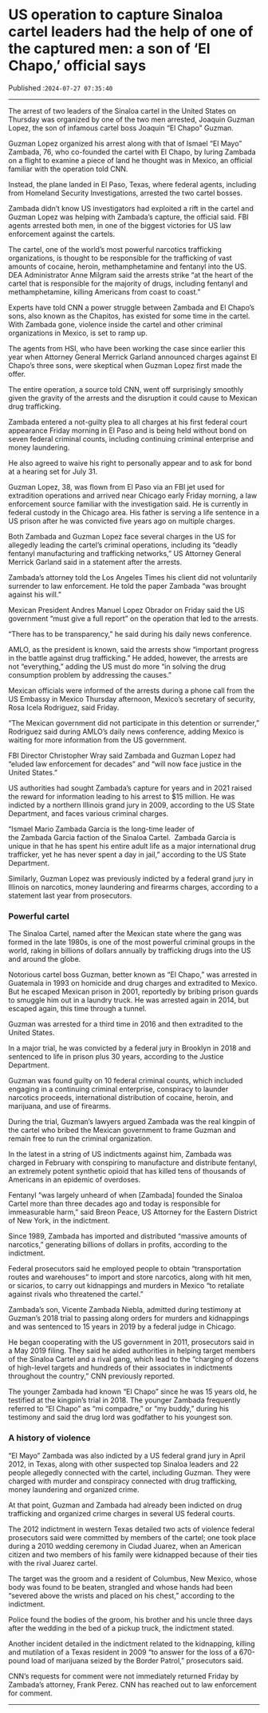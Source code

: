 # US operation to capture Sinaloa cartel leaders had the help of one of the captured men: a son of ‘El Chapo,’ official says

Published :`2024-07-27 07:35:40`

---

The arrest of two leaders of the Sinaloa cartel in the United States on Thursday was organized by one of the two men arrested, Joaquin Guzman Lopez, the son of infamous cartel boss Joaquin “El Chapo” Guzman.

Guzman Lopez organized his arrest along with that of Ismael “El Mayo” Zambada, 76, who co-founded the cartel with El Chapo, by luring Zambada on a flight to examine a piece of land he thought was in Mexico, an official familiar with the operation told CNN.

Instead, the plane landed in El Paso, Texas, where federal agents, including from Homeland Security Investigations, arrested the two cartel bosses.

Zambada didn’t know US investigators had exploited a rift in the cartel and Guzman Lopez was helping with Zambada’s capture, the official said. FBI agents arrested both men, in one of the biggest victories for US law enforcement against the cartels.

The cartel, one of the world’s most powerful narcotics trafficking organizations, is thought to be responsible for the trafficking of vast amounts of cocaine, heroin, methamphetamine and fentanyl into the US. DEA Administrator Anne Milgram said the arrests strike “at the heart of the cartel that is responsible for the majority of drugs, including fentanyl and methamphetamine, killing Americans from coast to coast.”

Experts have told CNN a power struggle between Zambada and El Chapo’s sons, also known as the Chapitos, has existed for some time in the cartel. With Zambada gone, violence inside the cartel and other criminal organizations in Mexico, is set to ramp up.

The agents from HSI, who have been working the case since earlier this year when Attorney General Merrick Garland announced charges against El Chapo’s three sons, were skeptical when Guzman Lopez first made the offer.

The entire operation, a source told CNN, went off surprisingly smoothly given the gravity of the arrests and the disruption it could cause to Mexican drug trafficking.

Zambada entered a not-guilty plea to all charges at his first federal court appearance Friday morning in El Paso and is being held without bond on seven federal criminal counts, including continuing criminal enterprise and money laundering.

He also agreed to waive his right to personally appear and to ask for bond at a hearing set for July 31.

Guzman Lopez, 38, was flown from El Paso via an FBI jet used for extradition operations and arrived near Chicago early Friday morning, a law enforcement source familiar with the investigation said. He is currently in federal custody in the Chicago area. His father is serving a life sentence in a US prison after he was convicted five years ago on multiple charges.

Both Zambada and Guzman Lopez face several charges in the US for allegedly leading the cartel’s criminal operations, including its “deadly fentanyl manufacturing and trafficking networks,” US Attorney General Merrick Garland said in a statement after the arrests.

Zambada’s attorney told the Los Angeles Times his client did not voluntarily surrender to law enforcement. He told the paper Zambada “was brought against his will.”

Mexican President Andres Manuel Lopez Obrador on Friday said the US government “must give a full report” on the operation that led to the arrests.

“There has to be transparency,” he said during his daily news conference.

AMLO, as the president is known, said the arrests show “important progress in the battle against drug trafficking.” He added, however, the arrests are not “everything,” adding the US must do more “in solving the drug consumption problem by addressing the causes.”

Mexican officials were informed of the arrests during a phone call from the US Embassy in Mexico Thursday afternoon, Mexico’s secretary of security, Rosa Icela Rodriguez, said Friday.

“The Mexican government did not participate in this detention or surrender,” Rodriguez said during AMLO’s daily news conference, adding Mexico is waiting for more information from the US government.

FBI Director Christopher Wray said Zambada and Guzman Lopez had “eluded law enforcement for decades” and “will now face justice in the United States.”

US authorities had sought Zambada’s capture for years and in 2021 raised the reward for information leading to his arrest to $15 million. He was indicted by a northern Illinois grand jury in 2009, according to the US State Department, and faces various criminal charges.

“Ismael Mario Zambada Garcia is the long-time leader of the Zambada Garcia faction of the Sinaloa Cartel.  Zambada Garcia is unique in that he has spent his entire adult life as a major international drug trafficker, yet he has never spent a day in jail,” according to the US State Department.

Similarly, Guzman Lopez was previously indicted by a federal grand jury in Illinois on narcotics, money laundering and firearms charges, according to a statement last year from prosecutors.

### Powerful cartel

The Sinaloa Cartel, named after the Mexican state where the gang was formed in the late 1980s, is one of the most powerful criminal groups in the world, raking in billions of dollars annually by trafficking drugs into the US and around the globe.

Notorious cartel boss Guzman, better known as “El Chapo,” was arrested in Guatemala in 1993 on homicide and drug charges and extradited to Mexico. But he escaped Mexican prison in 2001, reportedly by bribing prison guards to smuggle him out in a laundry truck. He was arrested again in 2014, but escaped again, this time through a tunnel.

Guzman was arrested for a third time in 2016 and then extradited to the United States.

In a major trial, he was convicted by a federal jury in Brooklyn in 2018 and sentenced to life in prison plus 30 years, according to the Justice Department.

Guzman was found guilty on 10 federal criminal counts, which included engaging in a continuing criminal enterprise, conspiracy to launder narcotics proceeds, international distribution of cocaine, heroin, and marijuana, and use of firearms.

During the trial, Guzman’s lawyers argued Zambada was the real kingpin of the cartel who bribed the Mexican government to frame Guzman and remain free to run the criminal organization.

In the latest in a string of US indictments against him, Zambada was charged in February with conspiring to manufacture and distribute fentanyl, an extremely potent synthetic opioid that has killed tens of thousands of Americans in an epidemic of overdoses.

Fentanyl “was largely unheard of when [Zambada] founded the Sinaloa Cartel more than three decades ago and today is responsible for immeasurable harm,” said Breon Peace, US Attorney for the Eastern District of New York, in the indictment.

Since 1989, Zambada has imported and distributed “massive amounts of narcotics,” generating billions of dollars in profits, according to the indictment.

Federal prosecutors said he employed people to obtain “transportation routes and warehouses” to import and store narcotics, along with hit men, or sicarios, to carry out kidnappings and murders in Mexico “to retaliate against rivals who threatened the cartel.”

Zambada’s son, Vicente Zambada Niebla, admitted during testimony at Guzman’s 2018 trial to passing along orders for murders and kidnappings and was sentenced to 15 years in 2019 by a federal judge in Chicago.

He began cooperating with the US government in 2011, prosecutors said in a May 2019 filing. They said he aided authorities in helping target members of the Sinaloa Cartel and a rival gang, which lead to the “charging of dozens of high-level targets and hundreds of their associates in indictments throughout the country,” CNN previously reported.

The younger Zambada had known “El Chapo” since he was 15 years old, he testified at the kingpin’s trial in 2018. The younger Zambada frequently referred to “El Chapo” as “mi compadre,” or “my buddy,” during his testimony and said the drug lord was godfather to his youngest son.

### A history of violence

“El Mayo” Zambada was also indicted by a US federal grand jury in April 2012, in Texas, along with other suspected top Sinaloa leaders and 22 people allegedly connected with the cartel, including Guzman. They were charged with murder and conspiracy connected with drug trafficking, money laundering and organized crime.

At that point, Guzman and Zambada had already been indicted on drug trafficking and organized crime charges in several US federal courts.

The 2012 indictment in western Texas detailed two acts of violence federal prosecutors said were committed by members of the cartel; one took place during a 2010 wedding ceremony in Ciudad Juarez, when an American citizen and two members of his family were kidnapped because of their ties with the rival Juarez cartel.

The target was the groom and a resident of Columbus, New Mexico, whose body was found to be beaten, strangled and whose hands had been “severed above the wrists and placed on his chest,” according to the indictment.

Police found the bodies of the groom, his brother and his uncle three days after the wedding in the bed of a pickup truck, the indictment stated.

Another incident detailed in the indictment related to the kidnapping, killing and mutilation of a Texas resident in 2009 “to answer for the loss of a 670-pound load of marijuana seized by the Border Patrol,” prosecutors said.

CNN’s requests for comment were not immediately returned Friday by Zambada’s attorney, Frank Perez. CNN has reached out to law enforcement for comment.

---


